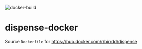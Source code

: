 ![docker-build](https://github.com/bir-d/dispense-docker/actions/workflows/docker-image.yml/badge.svg)


# dispense-docker
Source `Dockerfile` for https://hub.docker.com/r/birrdd/dispense

